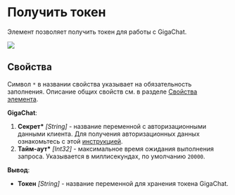 # Получить токен

Элемент позволяет получить токен для работы с GigaChat.

![](<../../../../.gitbook/assets1/>)


## Свойства
Символ `*` в названии свойства указывает на обязательность заполнения. Описание общих свойств см. в разделе [Свойства элемента](https://docs.primo-rpa.ru/primo-rpa/primo-studio/process/elements#svoistva-elementa).

**GigaChat**:

1. **Секрет\*** *[String]* - название переменной с авторизационными данными клиента. Для получения авторизационных данных ознакомьтесь с этой [инструкцией](https://github.com/PrimoRPA/Docs.Rus/blob/1134-%D0%B4%D0%BE%D0%B1%D0%B0%D0%B2%D0%B8%D1%82%D1%8C-%D0%BE%D0%BF%D0%B8%D1%81%D0%B0%D0%BD%D0%B8%D0%B5-%D0%BF%D0%B0%D0%BA%D0%B5%D1%82%D0%B0-ai/primo-studio/settings/AI.md).
1. **Тайм-аут\*** *[Int32]* - максимальное время ожидания выполнения запроса. Указывается в миллисекундах, по умолчанию `20000`.

**Вывод**:
* **Токен** *[String]* - название переменной для хранения токена GigaChat. 


